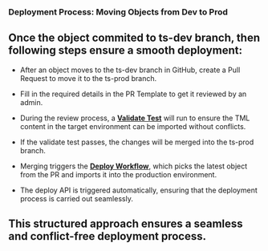 ### Deployment Process: Moving Objects from Dev to Prod

## Once the object commited to ts-dev branch, then following steps ensure a smooth deployment:

- After an object moves to the ts-dev branch in GitHub, create a Pull Request to move it to the ts-prod branch.

- Fill in the required details in the PR Template to get it reviewed by an admin.

- During the review process, a [__Validate Test__](info/validate.md) will run to ensure the TML content in the target environment can be imported without conflicts.

- If the validate test passes, the changes will be merged into the ts-prod branch.

- Merging triggers the [__Deploy Workflow__](.github/workflows/deploy.yml), which picks the latest object from the PR and imports it into the production environment.

- The deploy API is triggered automatically, ensuring that the deployment process is carried out seamlessly.

## This structured approach ensures a seamless and conflict-free deployment process.

